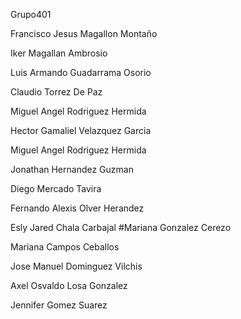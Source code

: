 Grupo401

Francisco Jesus Magallon Montaño

Iker Magallan Ambrosio

Luis Armando Guadarrama Osorio

Claudio Torrez De Paz

Miguel Angel Rodriguez Hermida

Hector Gamaliel Velazquez Garcia

Miguel Angel Rodriguez Hermida

Jonathan Hernandez Guzman

Diego Mercado Tavira

Fernando Alexis Olver Herandez

Esly Jared Chala Carbajal #Mariana Gonzalez Cerezo

Mariana Campos Ceballos

Jose Manuel Dominguez Vilchis

Axel Osvaldo Losa Gonzalez

Jennifer Gomez Suarez 
